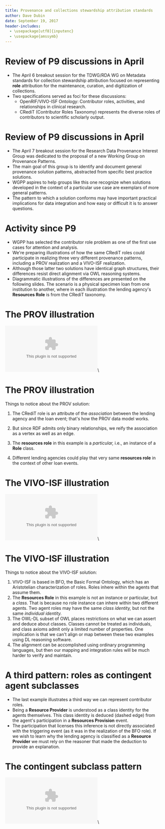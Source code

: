 ```yaml
---
title: Provenance and collections stewardship attribution standards
author: Dave Dubin
date: September 19, 2017
header-includes:
  - \usepackage[utf8]{inputenc}
  - \usepackage{amssymb}
---
```


# Review of P9 discussions in April

- The April 6 breakout session for the TDWG/RDA WG on Metadata standards for collection stewardship attribution focused on
  representing **role** attribution for the maintenance, curation, and digitization of collections.
- Two specifications served as foci for these discussions:
    - OpenRIF/VIVO-ISF Ontology: Contributor roles, activities, and relationships in clinical research.
    - CRediT (Contributor Roles Taxonomy) represents the diverse roles
      of contributors to scientific scholarly output.

# Review of P9 discussions in April

- The April 7 breakout session for the Research Data Provenance Interest Group was dedicated to the proposal
  of a new Working Group on Provenance Patterns.
- The main goal of this group is to identify and document general provenance solution patterns, abstracted
  from specific best practice solutions.
- WGPP aspires to help groups like this one recognize when solutions developed in the context of a particular
  use case are exemplars of more general patterns.
- The pattern to which a solution conforms may have important practical implications for data integration
  and how easy or difficult it is to answer questions.


# Activity since P9

- WGPP has selected the contributor role problem as one of the first use cases for attention and analysis.
- We're preparing illustrations of how the same CRediT roles could participate in realizing three very
  different provenance patterns, including a PROV realization and a VIVO-ISF realization.
- Although those latter two solutions have identical graph structures, their differences resist direct
  alignment via OWL reasoning systems.
- Diagrammatic illustrations of the differences are presented on the
  following slides. The scenario is a physical specimen loan from one
  institution to another, where in each illustration the lending
  agency's **Resources Role** is from the CRediT taxonomy.

# The PROV illustration

![PROV solution](loan2.eps)\


# The PROV illustration

Things to notice about the PROV solution:

1. The CRediT role is an attribute of the *association* between the
   lending agency and the loan event; that's how the PROV data model
   works.

2. But since RDF admits only binary relationships, we reify the
   association as a vertex as well as an edge.

3. The **resources role** in this example is a *particular,* i.e., an
   instance of a **Role** class.

4. Different lending agencies could play that very same **resources
   role** in the context of other loan events.


# The VIVO-ISF illustration

![VIVO solution](loan1.eps)\


# The VIVO-ISF illustration

Things to notice about the VIVO-ISF solution:

1. VIVO-ISF is based in BFO, the Basic Formal Ontology, which has an
   Aristotelian characterization of roles. Roles inhere within the
   agents that assume them.
2. The **Resources Role** in this example is not an instance or
   particular, but a *class.* That is because no role instance can
   inhere within two different agents. Two agent roles may have the
   same *class identity,* but not the same *individual identity.*
3. The OWL-DL subset of OWL places restrictions on what we can assert
   and deduce about classes. Classes cannot be treated as individuals,
   and class axioms admit only a limited number of properties. One
   implication is that we can't align or map between these two
   examples using DL reasoning software.
4. The alignment can be accomplished using ordinary programming
   languages, but then our mapping and integration rules will be much
   harder to verify and maintain.

# A third pattern: roles as contingent agent subclasses

- The last example illustrates a third way we can represent
  contributor roles.
- Being a **Resource Provider** is understood as a class identity for
  the agents themselves. This class identity is deduced (dashed edge)
  from the agent's participation in a **Resources Provision** event.
- The participation that licenses this inference is not directly
  associated with the triggering event (as it was in the realization
  of the BFO role). If we wish to learn why the lending agency is
  classified as a **Resource Provider** we must rely on the reasoner
  that made the deduction to provide an explanation.

# The contingent subclass pattern

![3rd solution](loan3.eps)\
